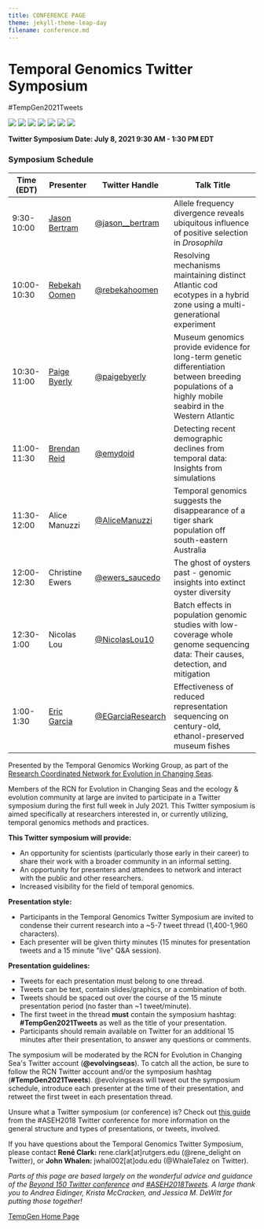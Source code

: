```yaml
---
title: CONFERENCE PAGE
theme: jekyll-theme-leap-day
filename: conference.md
---
```


# Temporal Genomics Twitter Symposium 

#TempGen2021Tweets 

<img src="![JasonBertram1](https://user-images.githubusercontent.com/42753073/127551960-528491e2-c5c6-4866-ac40-59bfd23ca294.JPG)"> 

<img src="![RebekahOomen1](https://user-images.githubusercontent.com/42753073/127552051-2cceeedb-4516-4878-95a7-a65f8318190e.JPG)">

<img src="![PaigeByerly1](https://user-images.githubusercontent.com/42753073/127552016-32fc375e-69c2-4644-89f8-348b8e6ee707.JPG)">

<img src="![BrendanReid1](https://user-images.githubusercontent.com/42753073/127551852-7c93c06e-fa3d-4cae-bef9-217718e5f7c4.JPG)">

<img src="![AliceManuzzi1](https://user-images.githubusercontent.com/42753073/127551472-42c45e50-e7c6-4a69-9e16-bd7b31662ef3.JPG)">

<img src="![ChristineEwers1](https://user-images.githubusercontent.com/42753073/127551894-33572d91-4b08-4ec8-bd74-c3f5d42e0acf.JPG)">
          
<img src="![EricGarcia1](https://user-images.githubusercontent.com/42753073/127551925-df8750f4-ee18-4595-9c32-4bd324b9b1a2.JPG)">

**Twitter Symposium Date: July 8, 2021 9:30 AM - 1:30 PM EDT** 

### Symposium Schedule

Time (EDT) | Presenter | Twitter Handle | Talk Title
---- | ------- | ----- | -----
9:30-10:00 | [Jason Bertram](https://jasonbertram.github.io/) | [@jason__bertram](https://twitter.com/jason__bertram) | Allele frequency divergence reveals ubiquitous influence of positive selection in *Drosophila*
10:00-10:30 | [Rebekah Oomen](https://rebekahoomen.weebly.com/) | [@rebekahoomen](https://twitter.com/rebekahoomen) | Resolving mechanisms maintaining distinct Atlantic cod ecotypes in a hybrid zone using a multi-generational experiment
10:30-11:00 | [Paige Byerly](https://pabyerly.wixsite.com/site) | [@paigebyerly](https://twitter.com/paigebyerly) | Museum genomics provide evidence for long-term genetic differentiation between breeding populations of a highly mobile seabird in the Western Atlantic
11:00-11:30 | [Brendan Reid](https://nerdbrained.wixsite.com/home) | [@emydoid](https://twitter.com/emydoid) | Detecting recent demographic declines from temporal data: Insights from simulations
11:30-12:00 | Alice Manuzzi | [@AliceManuzzi](https://twitter.com/AliceManuzzi) | Temporal genomics suggests the disappearance of a tiger shark population off south-eastern Australia
12:00-12:30 | Christine Ewers | [@ewers_saucedo](https://twitter.com/ewers_saucedo) | The ghost of oysters past - genomic insights into extinct oyster diversity
12:30-1:00 | Nicolas Lou | [@NicolasLou10](https://twitter.com/NicolasLou10) | Batch effects in population genomic studies with low-coverage whole genome sequencing data: Their causes, detection, and mitigation
1:00-1:30 | [Eric Garcia](https://ericgarciaphd.wordpress.com/) | [@EGarciaResearch](https://twitter.com/EGarciaResearch) | Effectiveness of reduced representation sequencing on century-old, ethanol-preserved museum fishes

Presented by the Temporal Genomics Working Group, as part of the [Research Coordinated Network for Evolution in Changing Seas](https://rcn-ecs.github.io/). 

Members of the RCN for Evolution in Changing Seas and the ecology & evolution community at large are invited to participate in a Twitter symposium during the first full week in July 2021. This Twitter symposium  is aimed specifically at researchers interested in, or currently utilizing, temporal genomics methods and practices. 

**This Twitter symposium will provide:** 
* An opportunity for scientists (particularly those early in their career) to share their work with a broader community in an informal setting.
* An opportunity for presenters and attendees to network and interact with the public and other researchers.
* Increased visibility for the field of temporal genomics.

**Presentation style:** 
* Participants in the Temporal Genomics Twitter Symposium are invited to condense their current research into a ~5-7 tweet thread (1,400-1,960 characters).
* Each presenter will be given thirty minutes (15 minutes for presentation tweets and a 15 minute "live" Q&A session).

**Presentation guidelines:**
* Tweets for each presentation must belong to one thread.
* Tweets can be text, contain slides/graphics, or a combination of both.
* Tweets should be spaced out over the course of the 15 minute presentation period (no faster than ~1 tweet/minute).
* The first tweet in the thread **must** contain the symposium hashtag: **#TempGen2021Tweets** as well as the title of your presentation.
* Participants should remain available on Twitter for an additional 15 minutes after their presentation, to answer any questions or comments.

The symposium will be moderated by the RCN for Evolution in Changing Sea's Twitter account (**@evolvingseas**). To catch all the action, be sure to follow the RCN Twitter account and/or the symposium hashtag (**#TempGen2021Tweets**). @evolvingseas will tweet out the symposium schedule, introduce each presenter at the time of their presentation, and retweet the first tweet in each presentation thread.

Unsure what a Twitter symposium (or conference) is? Check out [this guide](https://jessicamdewitt.com/2018/02/12/aseh2018tweets-presenters-guide/) from the #ASEH2018 Twitter conference for more information on the general structure and types of presentations, or tweets, involved. 

If you have questions about the Temporal Genomics Twitter Symposium, please contact **René Clark:** rene.clark[at]rutgers.edu (@rene_delight on Twitter), or **John Whalen:** jwhal002[at]odu.edu (@WhaleTalez on Twitter). 

*Parts of this page are based largely on the wonderful advice and guidance of the [Beyond 150 Twitter conference](https://beyond150ca.wordpress.com/presenters-guide/) and [#ASEH2018Tweets](https://jessicamdewitt.com/2018/02/12/aseh2018tweets-presenters-guide/). A large thank you to Andrea Eidinger, Krista McCracken, and Jessica M. DeWitt for putting those together!* 

[TempGen Home Page](https://tempgenomics-rcn.github.io/website/)
